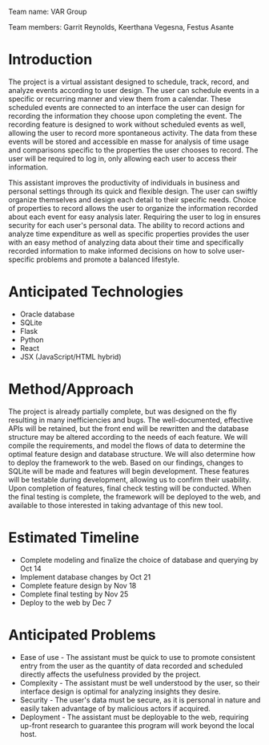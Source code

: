 Team name: VAR Group

Team members: Garrit Reynolds, Keerthana Vegesna, Festus Asante

# Introduction

The project is a virtual assistant designed to schedule, track, record, and analyze events according to user design. The user can schedule events in a specific or recurring manner and view them from a calendar. These scheduled events are connected to an interface the user can design for recording the information they choose upon completing the event. The recording feature is designed to work without scheduled events as well, allowing the user to record more spontaneous activity. The data from these events will be stored and accessible en masse for analysis of time usage and comparisons specific to the properties the user chooses to record. The user will be required to log in, only allowing each user to access their information. 

This assistant improves the productivity of individuals in business and personal settings through its quick and flexible design. The user can swiftly organize themselves and design each detail to their specific needs. Choice of properties to record allows the user to organize the information recorded about each event for easy analysis later. Requiring the user to log in ensures security for each user's personal data. The ability to record actions and analyze time expenditure as well as specific properties provides the user with an easy method of analyzing data about their time and specifically recorded information to make informed decisions on how to solve user-specific problems and promote a balanced lifestyle.

# Anticipated Technologies

* Oracle database
* SQLite
* Flask
* Python
* React
* JSX (JavaScript/HTML hybrid)

# Method/Approach

The project is already partially complete, but was designed on the fly resulting in many inefficiencies and bugs. The well-documented, effective APIs will be retained, but the front end will be rewritten and the database structure may be altered according to the needs of each feature. We will compile the requirements, and model the flows of data to determine the optimal feature design and database structure. We will also determine how to deploy the framework to the web. Based on our findings, changes to SQLite will be made and features will begin development. These features will be testable during development, allowing us to confirm their usability. Upon completion of features, final check testing will be conducted. When the final testing is complete, the framework will be deployed to the web, and available to those interested in taking advantage of this new tool.

# Estimated Timeline

* Complete modeling and finalize the choice of database and querying by Oct 14
* Implement database changes by Oct 21
* Complete feature design by Nov 18
* Complete final testing by Nov 25
* Deploy to the web by Dec 7

# Anticipated Problems

* Ease of use - The assistant must be quick to use to promote consistent entry from the user as the quantity of data recorded and scheduled directly affects the usefulness provided by the project.
* Complexity - The assistant must be well understood by the user, so their interface design is optimal for analyzing insights they desire.
* Security - The user's data must be secure, as it is personal in nature and easily taken advantage of by malicious actors if acquired.
* Deployment - The assistant must be deployable to the web, requiring up-front research to guarantee this program will work beyond the local host.

